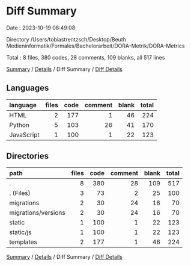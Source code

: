 # Diff Summary

Date : 2023-10-19 08:49:08

Directory /Users/tobiastrentzsch/Desktop/Beuth Medieninformatik/Formales/Bachelorarbeit/DORA-Metrik/DORA-Metrics

Total : 8 files,  380 codes, 28 comments, 109 blanks, all 517 lines

[Summary](results.md) / [Details](details.md) / Diff Summary / [Diff Details](diff-details.md)

## Languages
| language | files | code | comment | blank | total |
| :--- | ---: | ---: | ---: | ---: | ---: |
| HTML | 2 | 177 | 1 | 46 | 224 |
| Python | 5 | 103 | 26 | 41 | 170 |
| JavaScript | 1 | 100 | 1 | 22 | 123 |

## Directories
| path | files | code | comment | blank | total |
| :--- | ---: | ---: | ---: | ---: | ---: |
| . | 8 | 380 | 28 | 109 | 517 |
| . (Files) | 3 | 73 | 2 | 25 | 100 |
| migrations | 2 | 30 | 24 | 16 | 70 |
| migrations/versions | 2 | 30 | 24 | 16 | 70 |
| static | 1 | 100 | 1 | 22 | 123 |
| static/js | 1 | 100 | 1 | 22 | 123 |
| templates | 2 | 177 | 1 | 46 | 224 |

[Summary](results.md) / [Details](details.md) / Diff Summary / [Diff Details](diff-details.md)